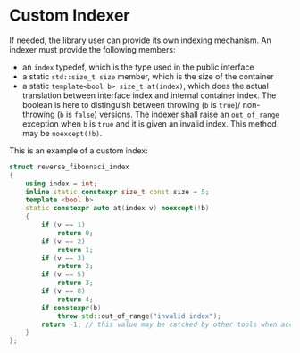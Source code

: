 <!--
Copyright 2022 Julien Blanc
Distributed under the Boost Software License, Version 1.0.
https://www.boost.org/LICENSE_1_0.txt
-->

# Custom Indexer

If needed, the library user can provide its own indexing mechanism. An indexer
must provide the following members:
* an `index` typedef, which is the type used in the public interface
* a static `std::size_t size` member, which is the size of the container
* a static `template<bool b> size_t at(index)`, which does the actual
translation between interface index and internal container index. The boolean is
here to distinguish between throwing (`b` is `true`)/ non-throwing (`b` is `false`)
versions. The indexer shall raise an `out_of_range` exception when `b` is `true` and
it is given an invalid index. This method may be `noexcept(!b)`.

This is an example of a custom index:

```cpp
struct reverse_fibonnaci_index
{
	using index = int;
	inline static constexpr size_t const size = 5;
	template <bool b>
	static constexpr auto at(index v) noexcept(!b)
	{
		if (v == 1)
			return 0;
		if (v == 2)
			return 1;
		if (v == 3)
			return 2;
		if (v == 5)
			return 3;
		if (v == 8)
			return 4;
		if constexpr(b)
			throw std::out_of_range("invalid index");
		return -1; // this value may be catched by other tools when accessing underlying array
	}
};
```
